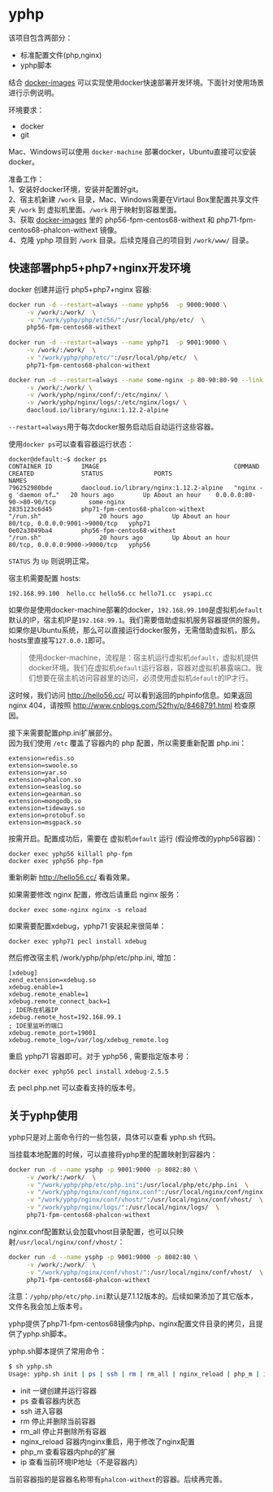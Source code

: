 # yphp

该项目包含两部分：
- 标准配置文件(php,nginx)
- yphp脚本

结合 [docker-images](https://github.com/52fhy/docker-images) 可以实现使用docker快速部署开发环境。下面针对使用场景进行示例说明。


环境要求：

- docker 
- git 

Mac、Windows可以使用 `docker-machine` 部署docker，Ubuntu直接可以安装docker。

准备工作：  
1、安装好docker环境，安装并配置好git。  
2、宿主机新建 `/work` 目录，Mac、Windows需要在Virtaul Box里配置共享文件夹 `/work` 到 虚拟机里面。`/work` 用于映射到容器里面。  
3、获取 [docker-images](https://github.com/52fhy/docker-images) 里的 php56-fpm-centos68-withext 和 php71-fpm-centos68-phalcon-withext 镜像。  
4、克隆 yphp 项目到 `/work` 目录。后续克隆自己的项目到 `/work/www/` 目录。  

## 快速部署php5+php7+nginx开发环境

docker 创建并运行 php5+php7+nginx 容器:
``` bash
docker run -d --restart=always --name yphp56  -p 9000:9000 \
     -v /work/:/work/  \
     -v "/work/yphp/php/etc56/":/usr/local/php/etc/  \
     php56-fpm-centos68-withext
     
docker run -d --restart=always --name yphp71  -p 9001:9000 \
     -v /work/:/work/  \
     -v "/work/yphp/php/etc/":/usr/local/php/etc/  \
     php71-fpm-centos68-phalcon-withext

docker run -d --restart=always --name some-nginx -p 80-90:80-90 --link yphp56 --link yphp \
     -v /work/:/work/ \
     -v /work/yphp/nginx/conf/:/etc/nginx/ \
     -v /work/yphp/nginx/logs/:/etc/nginx/logs/ \
     daocloud.io/library/nginx:1.12.2-alpine
```

`--restart=always`用于每次docker服务启动后自动运行这些容器。

使用`docker ps`可以查看容器运行状态：
``` 
docker@default:~$ docker ps
CONTAINER ID        IMAGE                                     COMMAND                  CREATED             STATUS              PORTS                            NAMES
796252980bde        daocloud.io/library/nginx:1.12.2-alpine   "nginx -g 'daemon of…"   20 hours ago        Up About an hour    0.0.0.0:80-90->80-90/tcp         some-nginx
2835123c6d45        php71-fpm-centos68-phalcon-withext        "/run.sh"                20 hours ago        Up About an hour    80/tcp, 0.0.0.0:9001->9000/tcp   yphp71
0e02a3049ba4        php56-fpm-centos68-withext                "/run.sh"                20 hours ago        Up About an hour    80/tcp, 0.0.0.0:9000->9000/tcp   yphp56
```
`STATUS` 为 `Up` 则说明正常。

宿主机需要配置 hosts:
```
192.168.99.100  hello.cc hello56.cc hello71.cc  ysapi.cc
```
如果你是使用docker-machine部署的docker，`192.168.99.100`是虚拟机`default`默认的IP，宿主机IP是`192.168.99.1`。我们需要借助虚拟机服务容器提供的服务。  
如果你是Ubuntu系统，那么可以直接运行docker服务，无需借助虚拟机，那么 hosts里直接写`127.0.0.1`即可。  

>使用docker-machine，流程是：宿主机运行虚拟机`default`，虚拟机提供docker环境。我们在虚拟机`default`运行容器，容器对虚拟机暴露端口。我们想要在宿主机访问容器里的访问，必须使用虚拟机`default`的IP才行。  

这时候，我们访问 http://hello56.cc/ 可以看到返回的phpinfo信息。如果返回 nginx 404，请按照 http://www.cnblogs.com/52fhy/p/8468791.html 检查原因。  

接下来需要配置php.ini扩展部分。  
因为我们使用 `/etc` 覆盖了容器内的 php 配置，所以需要重新配置 php.ini：
```
extension=redis.so
extension=swoole.so
extension=yar.so
extension=phalcon.so
extension=seaslog.so
extension=gearman.so
extension=mongodb.so
extension=tideways.so
extension=protobuf.so
extension=msgpack.so
```

按需开启。配置成功后，需要在 虚拟机`default` 运行 (假设修改的yphp56容器)：
```
docker exec yphp56 killall php-fpm
docker exec yphp56 php-fpm
```

重新刷新 http://hello56.cc/ 看看效果。

如果需要修改 nginx 配置，修改后请重启 nginx 服务：
```
docker exec some-nginx nginx -s reload
```

如果需要配置xdebug，yphp71 安装起来很简单：
```
docker exec yphp71 pecl install xdebug
```
然后修改宿主机 /work/yphp/php/etc/php.ini, 增加：
```
[xdebug]
zend_extension=xdebug.so
xdebug.enable=1
xdebug.remote_enable=1
xdebug.remote_connect_back=1
; IDE所在机器IP
xdebug.remote_host=192.168.99.1
; IDE里监听的端口
xdebug.remote_port=19001
xdebug.remote_log=/var/log/xdebug_remote.log
```

重启 yphp71 容器即可。对于 yphp56 , 需要指定版本号：
```
docker exec yphp56 pecl install xdebug-2.5.5
```
去 pecl.php.net 可以查看支持的版本号。

## 关于yphp使用

yphp只是对上面命令行的一些包装，具体可以查看 yphp.sh 代码。

当挂载本地配置的时候，可以直接将yphp里的配置映射到容器内：
``` bash
docker run -d --name ysphp -p 9001:9000 -p 8082:80 \
	 -v /work/:/work/  \
	 -v "/work/yphp/php/etc/php.ini":/usr/local/php/etc/php.ini  \
	 -v "/work/yphp/nginx/conf/nginx.conf":/usr/local/nginx/conf/nginx.conf  \
	 -v "/work/yphp/nginx/conf/vhost/":/usr/local/nginx/conf/vhost/  \
	 -v "/work/yphp/nginx/logs/":/usr/local/nginx/logs/  \
	 php71-fpm-centos68-phalcon-withext
```

nginx.conf配置默认会加载vhost目录配置，也可以只映射`/usr/local/nginx/conf/vhost/`：
``` bash
docker run -d --name ysphp -p 9001:9000 -p 8082:80 \
	 -v /work/:/work/  \
	 -v "/work/yphp/nginx/conf/vhost/":/usr/local/nginx/conf/vhost/  \
	 php71-fpm-centos68-phalcon-withext
```

注意：`/yphp/php/etc/php.ini`默认是7.1.12版本的。后续如果添加了其它版本，文件名我会加上版本号。

yphp提供了php71-fpm-centos68镜像内php、nginx配置文件目录的拷贝，且提供了yphp.sh脚本。

yphp.sh脚本提供了常用命令：

``` bash
$ sh yphp.sh
Usage: yphp.sh init | ps | ssh | rm | rm_all | nginx_reload | php_m | ip
```

- init 一键创建并运行容器
- ps 查看容器内状态
- ssh 进入容器
- rm 停止并删除当前容器
- rm_all 停止并删除所有容器
- nginx_reload 容器内nginx重启，用于修改了nginx配置
- php_m 查看容器内php的扩展
- ip 查看当前环境IP地址（不是容器内）

当前容器指的是容器名称带有`phalcon-withext`的容器。后续再完善。

